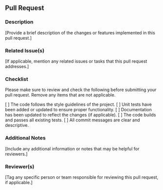 ## Pull Request

### Description

[Provide a brief description of the changes or features implemented in this pull request.]

### Related Issue(s)

[If applicable, mention any related issues or tasks that this pull request addresses.]

### Checklist

Please make sure to review and check the following before submitting your pull request. Remove any items that are not applicable.

  [ ] The code follows the style guidelines of the project.
  [ ] Unit tests have been added or updated to ensure proper functionality.
  [ ] Documentation has been updated to reflect the changes (if applicable).
  [ ] The code builds and passes all existing tests.
  [ ] All commit messages are clear and descriptive.

### Additional Notes

[Include any additional information or notes that may be helpful for reviewers.]

### Reviewer(s)

[Tag any specific person or team responsible for reviewing this pull request, if applicable.]